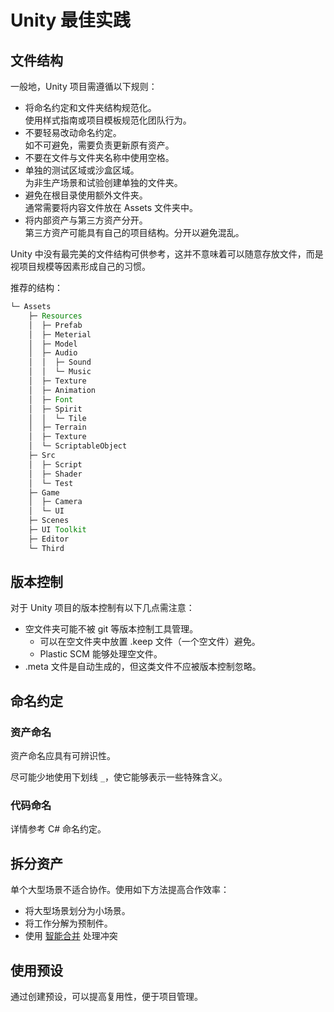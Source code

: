 # Unity 最佳实践

## 文件结构

一般地，Unity 项目需遵循以下规则：

- 将命名约定和文件夹结构规范化。  
  使用样式指南或项目模板规范化团队行为。
- 不要轻易改动命名约定。  
  如不可避免，需要负责更新原有资产。
- 不要在文件与文件夹名称中使用空格。
- 单独的测试区域或沙盒区域。  
  为非生产场景和试验创建单独的文件夹。
- 避免在根目录使用额外文件夹。  
  通常需要将内容文件放在 Assets 文件夹中。
- 将内部资产与第三方资产分开。  
  第三方资产可能具有自己的项目结构。分开以避免混乱。

Unity 中没有最完美的文件结构可供参考，这并不意味着可以随意存放文件，而是视项目规模等因素形成自己的习惯。

推荐的结构：

```java
└─ Assets
    ├─ Resources
    │  ├─ Prefab
    │  ├─ Meterial
    │  ├─ Model
    │  ├─ Audio
    │  │  ├─ Sound
    │  │  └─ Music
    │  ├─ Texture
    │  ├─ Animation
    │  ├─ Font
    │  ├─ Spirit
    │  │  └─ Tile
    │  ├─ Terrain
    │  ├─ Texture
    │  └─ ScriptableObject
    ├─ Src
    │  ├─ Script
    │  ├─ Shader
    │  └─ Test
    ├─ Game
    │  ├─ Camera
    │  └─ UI
    ├─ Scenes
    ├─ UI Toolkit
    ├─ Editor
    └─ Third
```

## 版本控制

对于 Unity 项目的版本控制有以下几点需注意：

- 空文件夹可能不被 git 等版本控制工具管理。
  - 可以在空文件夹中放置 .keep 文件（一个空文件）避免。
  - Plastic SCM 能够处理空文件。
- .meta 文件是自动生成的，但这类文件不应被版本控制忽略。

## 命名约定

### 资产命名

资产命名应具有可辨识性。

尽可能少地使用下划线 `_`，使它能够表示一些特殊含义。

### 代码命名

详情参考 C# 命名约定。

## 拆分资产

单个大型场景不适合协作。使用如下方法提高合作效率：

- 将大型场景划分为小场景。
- 将工作分解为预制件。
- 使用 [智能合并](https://docs.unity3d.com/Manual/SmartMerge.html) 处理冲突

## 使用预设

通过创建预设，可以提高复用性，便于项目管理。
